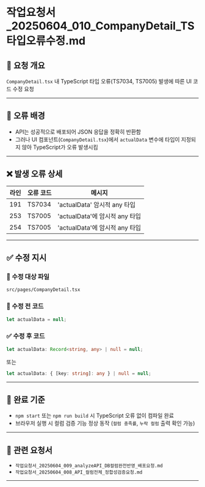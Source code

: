 # 작업요청서_20250604_010_CompanyDetail_TS타입오류수정.md

## 🧾 요청 개요

`CompanyDetail.tsx` 내 TypeScript 타입 오류(TS7034, TS7005) 발생에 따른 UI 코드 수정 요청

---

## 🧩 오류 배경

- API는 성공적으로 배포되어 JSON 응답을 정확히 반환함
- 그러나 UI 컴포넌트(`CompanyDetail.tsx`)에서 `actualData` 변수에 타입이 지정되지 않아 TypeScript가 오류 발생시킴

---

## ❌ 발생 오류 상세

| 라인 | 오류 코드 | 메시지 |
|------|-----------|--------|
| 191  | TS7034    | 'actualData' 암시적 any 타입 |
| 253  | TS7005    | 'actualData'에 암시적 any 타입 |
| 254  | TS7005    | 'actualData'에 암시적 any 타입 |

---

## ✅ 수정 지시

### 🔧 수정 대상 파일

```
src/pages/CompanyDetail.tsx
```

### 🔧 수정 전 코드

```ts
let actualData = null;
```

### ✅ 수정 후 코드

```ts
let actualData: Record<string, any> | null = null;
```

또는

```ts
let actualData: { [key: string]: any } | null = null;
```

---

## 🧪 완료 기준

- `npm start` 또는 `npm run build` 시 TypeScript 오류 없이 컴파일 완료
- 브라우저 실행 시 컬럼 검증 기능 정상 동작 (`컬럼 충족률`, `누락 컬럼` 출력 확인 가능)

---

## 📎 관련 요청서

- `작업요청서_20250604_009_analyzeAPI_DB컬럼완전반영_배포요청.md`
- `작업요청서_20250604_008_API_컬럼전체_정합성검증요청.md`

---
